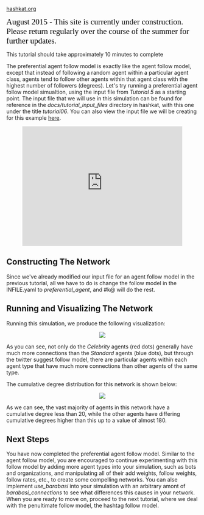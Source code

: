 [hashkat.org](http://hashkat.org)

<span style="color:black; font-family:Georgia; font-size:1.5em;">August 2015 - This site is currently under construction. Please return regularly over the course of the summer for further updates. </span>

This tutorial should take approximately 10 minutes to complete

The preferential agent follow model is exactly like the agent follow model, except that instead of following a random agent within a particular agent class, agents tend to follow other agents within that agent class with the highest number of followers (degrees). Let's try running a preferential agent follow model simualtion, using the input file from *Tutorial 5* as a starting point. The input file that we will use in this simulation can be found for reference in the *docs/tutorial_input_files* directory in hashkat, with this one under the title *tutorial06*. You can also view the input file we will be creating for this example [here](https://github.com/hashkat/hashkat/blob/master/docs/tutorial_input_files/tutorial06/INFILE.yaml).

<p align = 'center'>
<iframe width="420" height="315" src="https://www.youtube.com/embed/hYDfrBMERho" frameborder="0" allowfullscreen></iframe>
</p>

## Constructing The Network

Since we've already modified our input file for an agent follow model in the previous tutorial, all we have to do is change the follow model in the INFILE.yaml to *preferential_agent*, and #k@ will do the rest.

## Running and Visualizing The Network

Running this simulation, we produce the following visualization:

<p align='center'>
<img src='../img/tutorial06/visualization.png'>
</p>

As you can see, not only do the *Celebrity* agents (red dots) generally have much more connections than the *Standard* agents (blue dots), but through the twitter suggest follow model, there are particular agents within each agent type that have much more connections than other agents of the same type.

The cumulative degree distribution for this network is shown below:

<p align='center'>
<img src='../img/tutorial06/cumulative-degree_distribution_month_000.svg'>
</p>

As we can see, the vast majority of agents in this network have a cumulative degree less than 20, while the other agents have differing cumulative degrees higher than this up to a value of almost 180.

## Next Steps

You have now completed the preferential agent follow model. Similar to the agent follow model, you are encouraged to continue experimenting with this follow model by adding more agent types into your simulation, such as bots and organizations, and manipulating all of their add weights, follow weights, follow rates, etc., to create some compelling networks. You can alse implement *use_barabasi* into your simulation with an arbitrary amont of *barabasi_connections* to see what differences this causes in your network. When you are ready to move on, proceed to the next tutorial, where we deal with the penultimate follow model, the hashtag follow model.